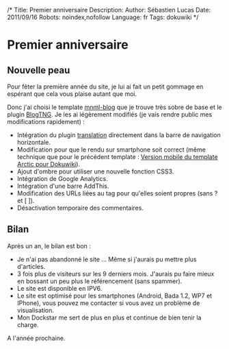/*
Title: Premier anniversaire
Description: 
Author: Sébastien Lucas
Date: 2011/09/16
Robots: noindex,nofollow
Language: fr
Tags: dokuwiki
*/
# Premier anniversaire

## Nouvelle peau
Pour fêter la première année du site, je lui ai fait un petit gommage en espérant que cela vous plaise autant que moi.

Donc j'ai choisi le template [mnml-blog](http://www.dokuwiki.org/template:mnml-blog) que je trouve très sobre de base et le plugin [BlogTNG](http://www.dokuwiki.org/plugin:blogtng). Je les ai légèrement modifiés (je vais rendre public mes modifications rapidement) :
*	Intégration du plugin [translation](http://www.dokuwiki.org/plugin:translation) directement dans la barre de navigation horizontale.
*	Modification pour que le rendu sur smartphone soit correct (même technique que pour le précédent template : [Version mobile du template Arctic pour Dokuwiki](/fr/oss/dokuwiki-arctic-mobile)).
*	Ajout d'ombre pour utiliser une nouvelle fonction CSS3.
*	Intégration de Google Analytics.
*	Intégration d'une barre AddThis.
*	Modification des URLs liées au tag pour qu'elles soient propres (sans ? et [ ]).
*	Désactivation temporaire des commentaires.

## Bilan

Après un an, le bilan est bon :
*	Je n'ai pas abandonné le site ... Même si j'aurais pu mettre plus d'articles.
*	3 fois plus de visiteurs sur les 9 derniers mois. J'aurais pu faire mieux en bossant un peu plus le référencement (sans spammer).
*	Le site est disponible en IPV6.
*	Le site est optimisé pour les smartphones (Android, Bada 1.2, WP7 et IPhone), vous pouvez me contacter si vous avez un problème de visualisation.
*	Mon Dockstar me sert de plus en plus et continue de bien tenir la charge.

A l'année prochaine.
